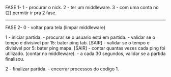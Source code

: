 FASE 1-
1 - procurar o nick.
2 - ter um middleware.
    3 - com uma conta no (2) permitir ir pra 2 fase.

---------
FASE 2-
0 - voltar para tela (limpar middleware)

1 - iniciar partida.
    - procurar se o usuario está em partida.
    - validar se o tempo e divisivel por 15: bater ping tab. [SAIR]
    - validar se o tempo e divisivel por 5: bater ping mapa. [SAIR]
        - contar quantas vezes cada ping foi utilizado. (contar no middleware).
    - a cada 30 segundos, validar se a partida finalisou.

2 - finalizar partida.
    - encerrar processos do codigo 1.